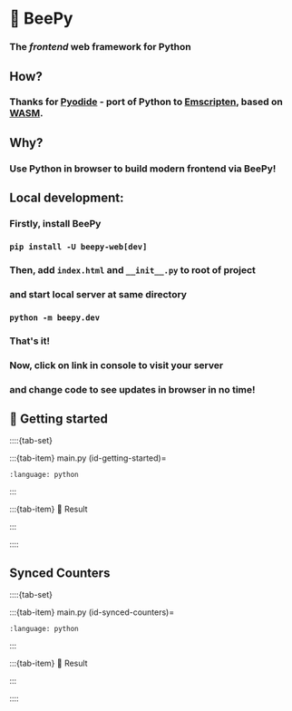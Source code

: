 # 🐝 BeePy
### The _frontend_ web framework for Python

## How?
### Thanks for [Pyodide](https://pyodide.org/) - port of Python to [Emscripten](https://emscripten.org/), based on [WASM](https://webassembly.org/).

## Why?
### Use Python in browser to build modern frontend via BeePy!

## Local development:
### Firstly, install BeePy
### `pip install -U beepy-web[dev]`
### Then, add `index.html` and `__init__.py` to root of project
### and start local server at same directory
### `python -m beepy.dev`
### That's it!
### Now, click on link in console to visit your server
### and change code to see updates in browser in no time!

<script src='https://kor0p.github.io/BeePy/beepy.js?v=0.7.3'></script>
<script>
// <![CDATA[
beepy.__main__ = async () => {
    for (const demo_id of ['id-getting-started', 'id-synced-counters']) {
        await apy(document.getElementById(demo_id).innerText)
    }
}
// ]]>
</script>
## 🚀 Getting started
::::{tab-set}

:::{tab-item} main.py
(id-getting-started)=
```{literalinclude} demo/getting-started.py
:language: python
```
:::

:::{tab-item} 🎉 Result

<div id="demo-getting-started"></div>
:::

::::

## Synced Counters
::::{tab-set}

:::{tab-item} main.py
(id-synced-counters)=
```{literalinclude} demo/synced-counters.py
:language: python
```
:::

:::{tab-item} 🎉 Result

<div id="demo-synced-counters"></div>
:::

::::
